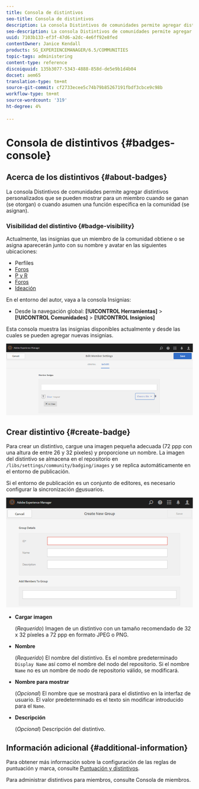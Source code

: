 ```yaml
---
title: Consola de distintivos
seo-title: Consola de distintivos
description: La consola Distintivos de comunidades permite agregar distintivos personalizados que se pueden mostrar para los miembros cuando se ganan (se otorgan) o cuando asumen una función específica en la comunidad (se asignan)
seo-description: La consola Distintivos de comunidades permite agregar distintivos personalizados que se pueden mostrar para los miembros cuando se ganan (se otorgan) o cuando asumen una función específica en la comunidad (se asignan)
uuid: 7103b133-ef3f-47d6-a2dc-4e6ff92e8fed
contentOwner: Janice Kendall
products: SG_EXPERIENCEMANAGER/6.5/COMMUNITIES
topic-tags: administering
content-type: reference
discoiquuid: 135b3077-5343-4888-858d-de5e9b1d4b04
docset: aem65
translation-type: tm+mt
source-git-commit: cf2733ecee5c74b79b85267191fbdf3cbce9c98b
workflow-type: tm+mt
source-wordcount: '319'
ht-degree: 4%

---
```



# Consola de distintivos {#badges-console}

## Acerca de los distintivos {#about-badges}

La consola Distintivos de comunidades permite agregar distintivos personalizados que se pueden mostrar para un miembro cuando se ganan (se otorgan) o cuando asumen una función específica en la comunidad (se asignan).

### Visibilidad del distintivo {#badge-visibility}

Actualmente, las insignias que un miembro de la comunidad obtiene o se asigna aparecerán junto con su nombre y avatar en las siguientes ubicaciones:

* Perfiles
* [Foros](/help/communities/forum.md)
* [P y R](/help/communities/working-with-qna.md)
* [Foros](/help/communities/enabling-leaderboard.md)
* [Ideación](/help/communities/ideation-feature.md)

En el entorno del autor, vaya a la consola Insignias:

* Desde la navegación global: **[!UICONTROL Herramientas]** > **[!UICONTROL Comunidades]** > **[!UICONTROL Insignios]**

Esta consola muestra las insignias disponibles actualmente y desde las cuales se pueden agregar nuevas insignias.

![chlimage_1-123](assets/chlimage_1-123.png)

## Crear distintivo {#create-badge}

Para crear un distintivo, cargue una imagen pequeña adecuada (72 ppp con una altura de entre 26 y 32 píxeles) y proporcione un nombre. La imagen del distintivo se almacena en el repositorio en `/libs/settings/community/badging/images` y se replica automáticamente en el entorno de publicación.

Si el entorno de publicación es un conjunto de editores, es necesario configurar la sincronización [de](/help/communities/sync.md)usuarios.

![chlimage_1-124](assets/chlimage_1-124.png)

* **Cargar imagen**

   (*Requerido*) Imagen de un distintivo con un tamaño recomendado de 32 x 32 píxeles a 72 ppp en formato JPEG o PNG.

* **Nombre**

   (*Requerido*) El nombre del distintivo. Es el nombre predeterminado `Display Name` así como el nombre del nodo del repositorio. Si el nombre `Name` no es un nombre de nodo de repositorio válido, se modificará.

* **Nombre para mostrar**

   (*Opcional*) El nombre que se mostrará para el distintivo en la interfaz de usuario. El valor predeterminado es el texto sin modificar introducido para el `Name`.

* **Descripción**

   (*Opcional*) Descripción del distintivo.

## Información adicional {#additional-information}

Para obtener más información sobre la configuración de las reglas de puntuación y marca, consulte [Puntuación y distintivos](/help/communities/implementing-scoring.md).

Para administrar distintivos para miembros, consulte Consola [](/help/communities/members.md)de miembros.
